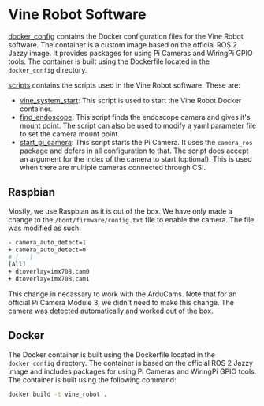 # Vine Robot Software

[docker_config](docker_config) contains the Docker configuration files for the Vine Robot software. The container is a custom image based on the official ROS 2 Jazzy image. It provides packages for using Pi Cameras and WiringPi GPIO tools. The container is built using the Dockerfile located in the `docker_config` directory.

[scripts](scripts) contains the scripts used in the Vine Robot software. These are:

- [vine_system_start](scripts/vine_system_start): This script is used to start the Vine Robot Docker container.
- [find_endoscope](scripts/find_endoscope): This script finds the endoscope camera and gives it's mount point. The script can also be used to modify a yaml parameter file to set the camera mount point.
- [start_pi_camera](scripts/start_pi_camera): This script starts the Pi Camera. It uses the `camera_ros` package and defers in all configuration to that. The script does accept an argument for the index of the camera to start (optional). This is used when there are multiple cameras connected through CSI.

## Raspbian

Mostly, we use Raspbian as it is out of the box. We have only made a change to the `/boot/firmware/config.txt` file to enable the camera. The file was modified as such:

```bash
- camera_auto_detect=1
+ camera_auto_detect=0
# [...]
[All]
+ dtoverlay=imx708,cam0
+ dtoverlay=imx708,cam1
```

This change in necassary to work with the ArduCams. Note that for an official Pi Camera Module 3, we didn't need to make this change. The camera was detected automatically and worked out of the box.

## Docker

The Docker container is built using the Dockerfile located in the `docker_config` directory. The container is based on the official ROS 2 Jazzy image and includes packages for using Pi Cameras and WiringPi GPIO tools. The container is built using the following command:

```bash
docker build -t vine_robot .
```
